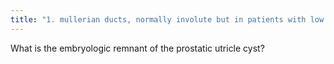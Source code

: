 ```yaml
---
title: "1. mullerian ducts, normally involute but in patients with low testosterone it can remain."
---
```

What is the embryologic remnant of the prostatic utricle cyst?

